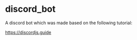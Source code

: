 # discord_bot

A discord bot which was made based on the following tutorial:

https://discordjs.guide